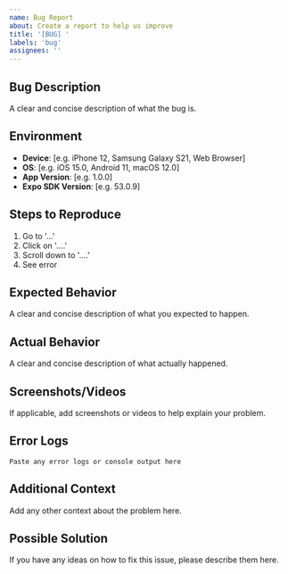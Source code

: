 ```yaml
---
name: Bug Report
about: Create a report to help us improve
title: '[BUG] '
labels: 'bug'
assignees: ''
---
```


## Bug Description
A clear and concise description of what the bug is.

## Environment
- **Device**: [e.g. iPhone 12, Samsung Galaxy S21, Web Browser]
- **OS**: [e.g. iOS 15.0, Android 11, macOS 12.0]
- **App Version**: [e.g. 1.0.0]
- **Expo SDK Version**: [e.g. 53.0.9]

## Steps to Reproduce
1. Go to '...'
2. Click on '....'
3. Scroll down to '....'
4. See error

## Expected Behavior
A clear and concise description of what you expected to happen.

## Actual Behavior
A clear and concise description of what actually happened.

## Screenshots/Videos
If applicable, add screenshots or videos to help explain your problem.

## Error Logs
```
Paste any error logs or console output here
```

## Additional Context
Add any other context about the problem here.

## Possible Solution
If you have any ideas on how to fix this issue, please describe them here.